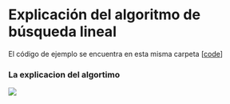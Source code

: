 # Explicación del algoritmo de búsqueda lineal

El código de ejemplo se encuentra en esta misma carpeta [[code](https://github.com/gnvidal/Algorithms/blob/7e7774ac2ba10ed961e1228700ee9599d669e634/1.Searching_algorithms/2.Search_linear/Search_linear.py)]

### La explicacion del algortimo

<img src="" alt=" "/>
